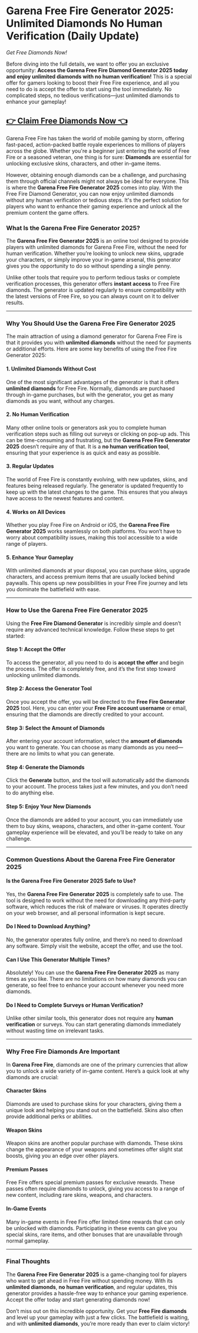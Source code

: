 # Garena Free Fire Generator 2025: Unlimited Diamonds No Human Verification (Daily Update)

*Get Free Diamonds Now!*

Before diving into the full details, we want to offer you an exclusive opportunity: **Access the Garena Free Fire Diamond Generator 2025 today and enjoy unlimited diamonds with no human verification!** This is a special offer for gamers looking to boost their Free Fire experience, and all you need to do is accept the offer to start using the tool immediately. No complicated steps, no tedious verifications—just unlimited diamonds to enhance your gameplay!

## [👉 Claim Free Diamonds Now 👈](https://besteventtoday.com/free/fire/Diamonds)

Garena Free Fire has taken the world of mobile gaming by storm, offering fast-paced, action-packed battle royale experiences to millions of players across the globe. Whether you're a beginner just entering the world of Free Fire or a seasoned veteran, one thing is for sure: **Diamonds** are essential for unlocking exclusive skins, characters, and other in-game items.

However, obtaining enough diamonds can be a challenge, and purchasing them through official channels might not always be ideal for everyone. This is where the **Garena Free Fire Generator 2025** comes into play. With the Free Fire Diamond Generator, you can now enjoy unlimited diamonds without any human verification or tedious steps. It's the perfect solution for players who want to enhance their gaming experience and unlock all the premium content the game offers.

### What Is the Garena Free Fire Generator 2025?

The **Garena Free Fire Generator 2025** is an online tool designed to provide players with unlimited diamonds for Garena Free Fire, without the need for human verification. Whether you’re looking to unlock new skins, upgrade your characters, or simply improve your in-game arsenal, this generator gives you the opportunity to do so without spending a single penny.

Unlike other tools that require you to perform tedious tasks or complete verification processes, this generator offers **instant access** to Free Fire diamonds. The generator is updated regularly to ensure compatibility with the latest versions of Free Fire, so you can always count on it to deliver results.

---

### Why You Should Use the Garena Free Fire Generator 2025

The main attraction of using a diamond generator for Garena Free Fire is that it provides you with **unlimited diamonds** without the need for payments or additional efforts. Here are some key benefits of using the Free Fire Generator 2025:

#### 1. **Unlimited Diamonds Without Cost**
One of the most significant advantages of the generator is that it offers **unlimited diamonds** for Free Fire. Normally, diamonds are purchased through in-game purchases, but with the generator, you get as many diamonds as you want, without any charges.

#### 2. **No Human Verification**
Many other online tools or generators ask you to complete human verification steps such as filling out surveys or clicking on pop-up ads. This can be time-consuming and frustrating, but the **Garena Free Fire Generator 2025** doesn’t require any of that. It is a **no human verification tool**, ensuring that your experience is as quick and easy as possible.

#### 3. **Regular Updates**
The world of Free Fire is constantly evolving, with new updates, skins, and features being released regularly. The generator is updated frequently to keep up with the latest changes to the game. This ensures that you always have access to the newest features and content.

#### 4. **Works on All Devices**
Whether you play Free Fire on Android or iOS, the **Garena Free Fire Generator 2025** works seamlessly on both platforms. You won’t have to worry about compatibility issues, making this tool accessible to a wide range of players.

#### 5. **Enhance Your Gameplay**
With unlimited diamonds at your disposal, you can purchase skins, upgrade characters, and access premium items that are usually locked behind paywalls. This opens up new possibilities in your Free Fire journey and lets you dominate the battlefield with ease.

---

### How to Use the Garena Free Fire Generator 2025

Using the **Free Fire Diamond Generator** is incredibly simple and doesn’t require any advanced technical knowledge. Follow these steps to get started:

#### Step 1: **Accept the Offer**
To access the generator, all you need to do is **accept the offer** and begin the process. The offer is completely free, and it’s the first step toward unlocking unlimited diamonds.

#### Step 2: **Access the Generator Tool**
Once you accept the offer, you will be directed to the **Free Fire Generator 2025** tool. Here, you can enter your **Free Fire account username** or email, ensuring that the diamonds are directly credited to your account.

#### Step 3: **Select the Amount of Diamonds**
After entering your account information, select the **amount of diamonds** you want to generate. You can choose as many diamonds as you need—there are no limits to what you can generate.

#### Step 4: **Generate the Diamonds**
Click the **Generate** button, and the tool will automatically add the diamonds to your account. The process takes just a few minutes, and you don’t need to do anything else.

#### Step 5: **Enjoy Your New Diamonds**
Once the diamonds are added to your account, you can immediately use them to buy skins, weapons, characters, and other in-game content. Your gameplay experience will be elevated, and you’ll be ready to take on any challenge.

---

### Common Questions About the Garena Free Fire Generator 2025

#### **Is the Garena Free Fire Generator 2025 Safe to Use?**
Yes, the **Garena Free Fire Generator 2025** is completely safe to use. The tool is designed to work without the need for downloading any third-party software, which reduces the risk of malware or viruses. It operates directly on your web browser, and all personal information is kept secure.

#### **Do I Need to Download Anything?**
No, the generator operates fully online, and there’s no need to download any software. Simply visit the website, accept the offer, and use the tool.

#### **Can I Use This Generator Multiple Times?**
Absolutely! You can use the **Garena Free Fire Generator 2025** as many times as you like. There are no limitations on how many diamonds you can generate, so feel free to enhance your account whenever you need more diamonds.

#### **Do I Need to Complete Surveys or Human Verification?**
Unlike other similar tools, this generator does not require any **human verification** or surveys. You can start generating diamonds immediately without wasting time on irrelevant tasks.

---

### Why Free Fire Diamonds Are Important

In **Garena Free Fire**, diamonds are one of the primary currencies that allow you to unlock a wide variety of in-game content. Here’s a quick look at why diamonds are crucial:

#### **Character Skins**
Diamonds are used to purchase skins for your characters, giving them a unique look and helping you stand out on the battlefield. Skins also often provide additional perks or abilities.

#### **Weapon Skins**
Weapon skins are another popular purchase with diamonds. These skins change the appearance of your weapons and sometimes offer slight stat boosts, giving you an edge over other players.

#### **Premium Passes**
Free Fire offers special premium passes for exclusive rewards. These passes often require diamonds to unlock, giving you access to a range of new content, including rare skins, weapons, and characters.

#### **In-Game Events**
Many in-game events in Free Fire offer limited-time rewards that can only be unlocked with diamonds. Participating in these events can give you special skins, rare items, and other bonuses that are unavailable through normal gameplay.

---

### Final Thoughts

The **Garena Free Fire Generator 2025** is a game-changing tool for players who want to get ahead in Free Fire without spending money. With its **unlimited diamonds**, **no human verification**, and regular updates, this generator provides a hassle-free way to enhance your gaming experience. Accept the offer today and start generating diamonds now!

Don’t miss out on this incredible opportunity. Get your **Free Fire diamonds** and level up your gameplay with just a few clicks. The battlefield is waiting, and with **unlimited diamonds**, you’re more ready than ever to claim victory!
